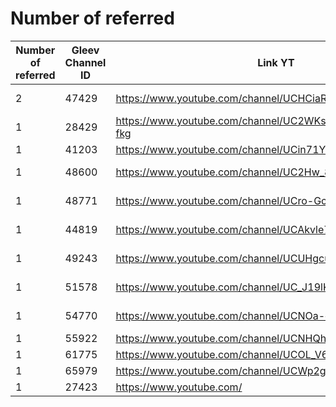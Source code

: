 # Number of referred

| Number of referred | Gleev Channel ID | Link YT | Status | Subscribers YT |
| --- | --- | --- | --- | --- |
| 2 | 47429 | https://www.youtube.com/channel/UCHCiaRsqvtMriZlVxYMP5ig | Opted Out | 1430000 |
| 1 | 28429 | https://www.youtube.com/channel/UC2WKsYBxMwx7E7ENkND-fkg | Opted Out | 87100 |
| 1 | 41203 | https://www.youtube.com/channel/UCin71YrWHEssfFtfENKEwNw | Gold | 3020 |
| 1 | 48600 | https://www.youtube.com/channel/UC2Hw_8UEerAvftUbWkOS9Ew | Opted Out | 64 |
| 1 | 48771 | https://www.youtube.com/channel/UCro-GcbNSps0HvxRscKsaTA | Opted Out | 5150 |
| 1 | 44819 | https://www.youtube.com/channel/UCAkvle7016gUmxIqMH45qkw | Opted Out | 13400 |
| 1 | 49243 | https://www.youtube.com/channel/UCUHgcuvYUwttB7hD0qjCf_A | Opted Out | 30400 |
| 1 | 51578 | https://www.youtube.com/channel/UC_J19lKignAGeeQE8LRkVwQ | Opted Out | 128000 |
| 1 | 54770 | https://www.youtube.com/channel/UCNOa-cO16ghIbnFnReO5zEQ | Opted Out | 430000 |
| 1 | 55922 | https://www.youtube.com/channel/UCNHQh7XiKbwURdevS8RbqIw | Rejected | 79 |
| 1 | 61775 | https://www.youtube.com/channel/UCOL_V6pvLOzwaXHPO54yIvw | Bronze | 27200 |
| 1 | 65979 | https://www.youtube.com/channel/UCWp2gfUvnp4Qgudx0FKl0qw | Rejected | 652 |
| 1 | 27423 | https://www.youtube.com/ | 0 |  |